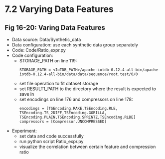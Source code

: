 # 7.2 Varying Data Features
## Fig 16-20: Varing Data Features
+ Data source: Data/Synthetic_data
+ Data configuration: use each synthetic data group separately
+ Code: Code/Ratio_expr.py
+ Code configuration: 
    + STORAGE_PATH on line 119:
        ```
        STORAGE_PATH = <IoTDB_PATH>/apache-iotdb-0.12.4-all-bin/apache-iotdb-0.12.4-all-bin/data/data/sequence/root.test/0/0
        ```
    + set file operation to fit dataset storage
    + set RESULT1_PATH to the directory where the result is expected to save in
    + set encodings on line 176 and compressors on line 178:
        ```
        encodings = [TSEncoding.RAKE,TSEncoding.RLE, TSEncoding.TS_2DIFF,TSEncoding.GORILLA, TSEncoding.PLAIN,TSEncoding.SPRINTZ,TSEncoding.RLBE]
        compressors = [Compressor.UNCOMPRESSED]
        ```
+ Experiment:
    + set data and code successfully
    + run python script Ratio_expr.py
    + visualize the correlation between certain feature and compression ratio
